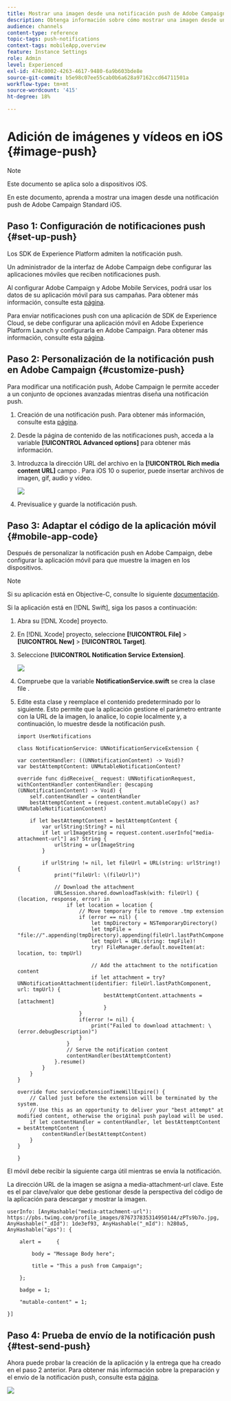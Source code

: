 ```yaml
---
title: Mostrar una imagen desde una notificación push de Adobe Campaign Standard
description: Obtenga información sobre cómo mostrar una imagen desde una notificación push de Adobe Campaign en un dispositivo iOS.
audience: channels
content-type: reference
topic-tags: push-notifications
context-tags: mobileApp,overview
feature: Instance Settings
role: Admin
level: Experienced
exl-id: 474c8002-4263-4617-9480-6a9b603bde8e
source-git-commit: b5e98c07ee55cab0b6a628a97162ccd64711501a
workflow-type: tm+mt
source-wordcount: '415'
ht-degree: 18%

---
```


# Adición de imágenes y vídeos en iOS {#image-push}

>[!NOTE]
>
>Este documento se aplica solo a dispositivos iOS.

En este documento, aprenda a mostrar una imagen desde una notificación push de Adobe Campaign Standard iOS.

## Paso 1: Configuración de notificaciones push {#set-up-push}

Los SDK de Experience Platform admiten la notificación push.

Un administrador de la interfaz de Adobe Campaign debe configurar las aplicaciones móviles que reciben notificaciones push.

Al configurar Adobe Campaign y Adobe Mobile Services, podrá usar los datos de su aplicación móvil para sus campañas. Para obtener más información, consulte esta [página](../../administration/using/configuring-a-mobile-application.md).

Para enviar notificaciones push con una aplicación de SDK de Experience Cloud, se debe configurar una aplicación móvil en Adobe Experience Platform Launch y configurarla en Adobe Campaign. Para obtener más información, consulte esta [página](../../administration/using/configuring-a-mobile-application.md#channel-specific-config).

## Paso 2: Personalización de la notificación push en Adobe Campaign {#customize-push}

Para modificar una notificación push, Adobe Campaign le permite acceder a un conjunto de opciones avanzadas mientras diseña una notificación push.

1. Creación de una notificación push. Para obtener más información, consulte esta [página](../../channels/using/preparing-and-sending-a-push-notification.md).

1. Desde la página de contenido de las notificaciones push, acceda a la variable **[!UICONTROL Advanced options]** para obtener más información.

1. Introduzca la dirección URL del archivo en la **[!UICONTROL Rich media content URL]** campo .
Para iOS 10 o superior, puede insertar archivos de imagen, gif, audio y vídeo.

   ![](assets/push_notif_advanced_6.png)

1. Previsualice y guarde la notificación push.

## Paso 3: Adaptar el código de la aplicación móvil {#mobile-app-code}

Después de personalizar la notificación push en Adobe Campaign, debe configurar la aplicación móvil para que muestre la imagen en los dispositivos.

>[!NOTE]
>
>Si su aplicación está en Objective-C, consulte lo siguiente [documentación](https://experienceleague.adobe.com/docs/mobile-services/ios/messaging-ios/push-messaging/c-set-up-rich-push-notif-ios.html).

Si la aplicación está en [!DNL Swift], siga los pasos a continuación:

1. Abra su [!DNL Xcode] proyecto.

1. En [!DNL Xcode] proyecto, seleccione **[!UICONTROL File]** > **[!UICONTROL New]** > **[!UICONTROL Target]**.

1. Seleccione **[!UICONTROL Notification Service Extension]**.

   ![](assets/push_notif_advanced_12.png)

1. Compruebe que la variable **NotificationService.swift** se crea la clase file .

1. Edite esta clase y reemplace el contenido predeterminado por lo siguiente.
Esto permite que la aplicación gestione el parámetro entrante con la URL de la imagen, lo analice, lo copie localmente y, a continuación, lo muestre desde la notificación push.

   ```
   import UserNotifications
   
   class NotificationService: UNNotificationServiceExtension {
   
   var contentHandler: ((UNNotificationContent) -> Void)?
   var bestAttemptContent: UNMutableNotificationContent?
   
   override func didReceive(_ request: UNNotificationRequest, withContentHandler contentHandler: @escaping (UNNotificationContent) -> Void) {
       self.contentHandler = contentHandler
       bestAttemptContent = (request.content.mutableCopy() as? UNMutableNotificationContent)
   
       if let bestAttemptContent = bestAttemptContent {
           var urlString:String? = nil
           if let urlImageString = request.content.userInfo["media-attachment-url"] as? String {
               urlString = urlImageString
           }
   
           if urlString != nil, let fileUrl = URL(string: urlString!) {
               print("fileUrl: \(fileUrl)")
   
               // Download the attachment
               URLSession.shared.downloadTask(with: fileUrl) { (location, response, error) in
                   if let location = location {
                       // Move temporary file to remove .tmp extension
                       if (error == nil) {
                           let tmpDirectory = NSTemporaryDirectory()
                           let tmpFile = "file://".appending(tmpDirectory).appending(fileUrl.lastPathComponent)
                           let tmpUrl = URL(string: tmpFile)!
                           try! FileManager.default.moveItem(at: location, to: tmpUrl)
   
                           // Add the attachment to the notification content
                           if let attachment = try? UNNotificationAttachment(identifier: fileUrl.lastPathComponent, url: tmpUrl) {
                               bestAttemptContent.attachments = [attachment]
                               }
                       }
                       if(error != nil) {
                           print("Failed to download attachment: \(error.debugDescription)")
                       }
                   }
                   // Serve the notification content
                   contentHandler(bestAttemptContent)
               }.resume()
           }
       }
   }
   
   override func serviceExtensionTimeWillExpire() {
       // Called just before the extension will be terminated by the system.
       // Use this as an opportunity to deliver your "best attempt" at modified content, otherwise the original push payload will be used.
       if let contentHandler = contentHandler, let bestAttemptContent = bestAttemptContent {
           contentHandler(bestAttemptContent)
       }
   }
   
   }
   ```

El móvil debe recibir la siguiente carga útil mientras se envía la notificación.

La dirección URL de la imagen se asigna a media-attachment-url clave. Este es el par clave/valor que debe gestionar desde la perspectiva del código de la aplicación para descargar y mostrar la imagen.

```
userInfo: [AnyHashable("media-attachment-url"): https://pbs.twimg.com/profile_images/876737835314950144/zPTs9b7o.jpg, AnyHashable("_dId"): 1de3ef93, AnyHashable("_mId"): h280a5, AnyHashable("aps"): {
 
    alert =     {
 
        body = "Message Body here";
 
        title = "This a push from Campaign";
 
    };
 
    badge = 1;
 
    "mutable-content" = 1;
 
}]
```

## Paso 4: Prueba de envío de la notificación push {#test-send-push}

Ahora puede probar la creación de la aplicación y la entrega que ha creado en el paso 2 anterior. Para obtener más información sobre la preparación y el envío de la notificación push, consulte esta [página](../../channels/using/preparing-and-sending-a-push-notification.md).

![](assets/push_notif_advanced_34.png)
